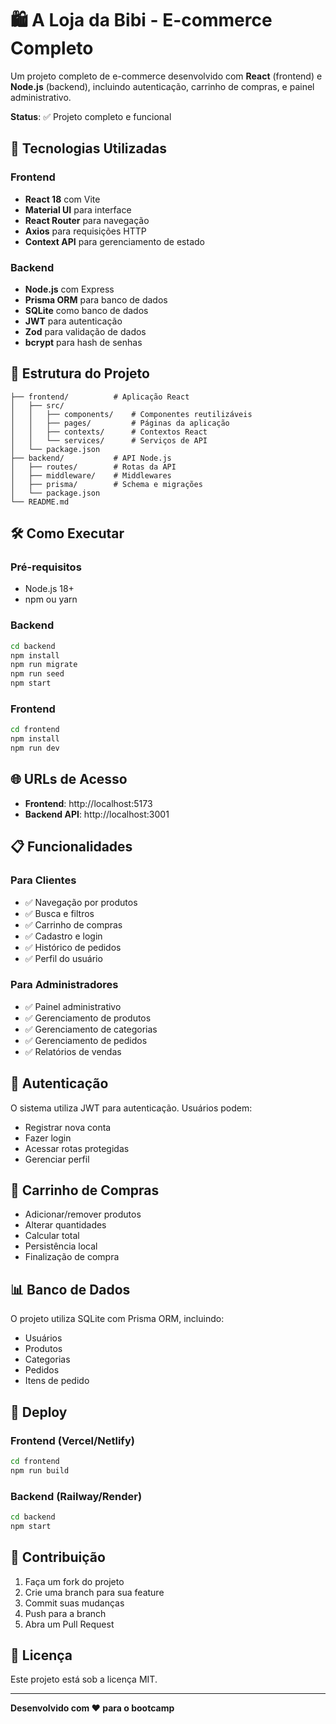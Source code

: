 # 🛍️ A Loja da Bibi - E-commerce Completo

Um projeto completo de e-commerce desenvolvido com **React** (frontend) e **Node.js** (backend), incluindo autenticação, carrinho de compras, e painel administrativo.

**Status**: ✅ Projeto completo e funcional

## 🚀 Tecnologias Utilizadas

### Frontend
- **React 18** com Vite
- **Material UI** para interface
- **React Router** para navegação
- **Axios** para requisições HTTP
- **Context API** para gerenciamento de estado

### Backend
- **Node.js** com Express
- **Prisma ORM** para banco de dados
- **SQLite** como banco de dados
- **JWT** para autenticação
- **Zod** para validação de dados
- **bcrypt** para hash de senhas

## 📁 Estrutura do Projeto

```
├── frontend/          # Aplicação React
│   ├── src/
│   │   ├── components/    # Componentes reutilizáveis
│   │   ├── pages/         # Páginas da aplicação
│   │   ├── contexts/      # Contextos React
│   │   └── services/      # Serviços de API
│   └── package.json
├── backend/           # API Node.js
│   ├── routes/        # Rotas da API
│   ├── middleware/    # Middlewares
│   ├── prisma/        # Schema e migrações
│   └── package.json
└── README.md
```

## 🛠️ Como Executar

### Pré-requisitos
- Node.js 18+
- npm ou yarn

### Backend
```bash
cd backend
npm install
npm run migrate
npm run seed
npm start
```

### Frontend
```bash
cd frontend
npm install
npm run dev
```

## 🌐 URLs de Acesso

- **Frontend**: http://localhost:5173
- **Backend API**: http://localhost:3001

## 📋 Funcionalidades

### Para Clientes
- ✅ Navegação por produtos
- ✅ Busca e filtros
- ✅ Carrinho de compras
- ✅ Cadastro e login
- ✅ Histórico de pedidos
- ✅ Perfil do usuário

### Para Administradores
- ✅ Painel administrativo
- ✅ Gerenciamento de produtos
- ✅ Gerenciamento de categorias
- ✅ Gerenciamento de pedidos
- ✅ Relatórios de vendas

## 🔐 Autenticação

O sistema utiliza JWT para autenticação. Usuários podem:
- Registrar nova conta
- Fazer login
- Acessar rotas protegidas
- Gerenciar perfil

## 🛒 Carrinho de Compras

- Adicionar/remover produtos
- Alterar quantidades
- Calcular total
- Persistência local
- Finalização de compra

## 📊 Banco de Dados

O projeto utiliza SQLite com Prisma ORM, incluindo:
- Usuários
- Produtos
- Categorias
- Pedidos
- Itens de pedido

## 🚀 Deploy

### Frontend (Vercel/Netlify)
```bash
cd frontend
npm run build
```

### Backend (Railway/Render)
```bash
cd backend
npm start
```

## 👥 Contribuição

1. Faça um fork do projeto
2. Crie uma branch para sua feature
3. Commit suas mudanças
4. Push para a branch
5. Abra um Pull Request

## 📝 Licença

Este projeto está sob a licença MIT.

---

**Desenvolvido com ❤️ para o bootcamp** 